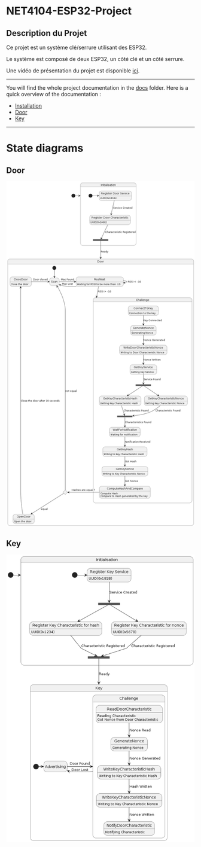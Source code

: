 # NET4104-ESP32-Project

## Description du Projet

Ce projet est un système clé/serrure utilisant des ESP32.

Le système est composé de deux ESP32, un côté clé et un côté serrure.

Une vidéo de présentation du projet est disponible [ici](/docs/projetesp.mp4).

---

You will find the whole project documentation in the [docs](/docs) folder. Here is a quick overview of the documentation :

- [Installation](/docs/installation.md)
- [Door](/docs/porte.md)
- [Key](/docs/clé.md)

---

# State diagrams

## Door

![Door state diagram](/docs/imgs/door.png)

## Key

![Key state diagram](/docs/imgs/key.png)
